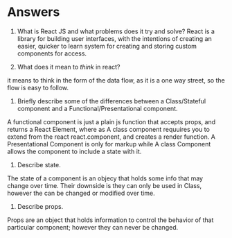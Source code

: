 # Answers

1.  What is React JS and what problems does it try and solve?
React is a library for building user interfaces, with the intentions of creating an easier, quicker to learn system for creating and storing custom components for access.  

1.  What does it mean to _think_ in react?

it means to think in the form of the data flow, as it is a one way street, so the flow is easy to follow.

1.  Briefly describe some of the differences between a Class/Stateful component and a Functional/Presentational component.

A functional component is just a plain js function that accepts props, and returns a React Element, where as A class component requuires you to extend from the react react.component, and creates a render function. 
A Presentational Component is only for markup while
A class Component allows the component to include a state with it.

1.  Describe state.

The state of a component is an objecy that holds some info that may change over time. Their downside is they can only be used in Class, however the can be changed or modified over time.

1.  Describe props.

Props are an object that holds information to control the behavior of that particular component; however they can never be changed. 
